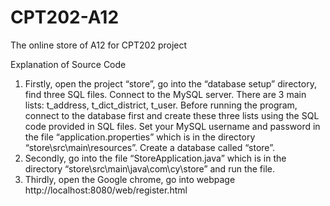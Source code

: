 # CPT202-A12
The online store of A12 for CPT202 project

Explanation of Source Code
1. Firstly, open the project “store”, go into the “database setup” directory, find three SQL files. Connect to the MySQL server. There are 3 main lists: t_address, t_dict_district, t_user. Before running the program, connect to the database first and create these three lists using the SQL code provided in SQL files. Set your MySQL username and password in the file “application.properties” which is in the directory “store\src\main\resources”. Create a database called “store”.
2. Secondly, go into the file “StoreApplication.java” which is in the directory “store\src\main\java\com\cy\store” and run the file.
3. Thirdly, open the Google chrome, go into webpage http://localhost:8080/web/register.html
